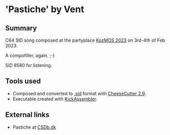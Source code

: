 # 'Pastiche' by Vent

## Summary

C64 SID song composed at the partyplace [KozMOS 2023](https://csdb.dk/event/?id=3267) on 3rd-4th of Feb 2023. 

A compofiller, again. ;-)

SID 8580 for listening.

## Tools used

* Composed and converted to [.sid](https://www.hvsc.c64.org/download/C64Music/DOCUMENTS/SID_file_format.txt) format with [CheeseCutter 2.9](https://theyamo.kapsi.fi/ccutter/). 
* Executable created with [KickAssembler](http://www.theweb.dk/KickAssembler).

## External links

* Pastiche at [CSDb.dk](https://csdb.dk/release/?id=229083)
